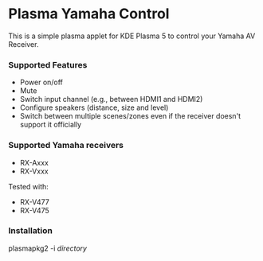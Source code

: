 # Plasma Yamaha Control

This is a simple plasma applet for KDE Plasma 5 to control your Yamaha AV Receiver.

### Supported Features
* Power on/off
* Mute
* Switch input channel (e.g., between HDMI1 and HDMI2)
* Configure speakers (distance, size and level)
* Switch between multiple scenes/zones even if the receiver doesn't support it officially

### Supported Yamaha receivers
* RX-Axxx
* RX-Vxxx

Tested with:
- RX-V477
- RX-V475

### Installation

plasmapkg2  -i *directory*
